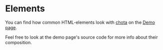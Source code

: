 # Elements

You can find how common HTML-elements look with [chota](https://jenil.github.io/chota/) on the [Demo page](https://cdn.rawgit.com/jenil/chota/master/test/index.html).

Feel free to look at the demo page's source code for more info about their composition.
